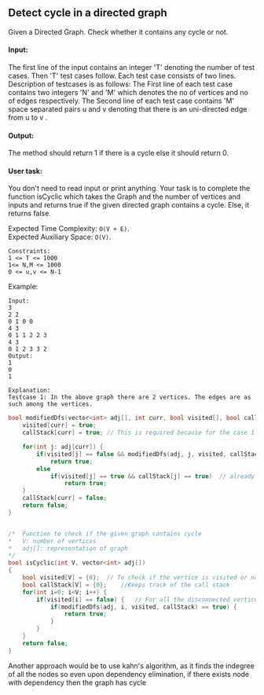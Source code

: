 ## Detect cycle in a directed graph

Given a Directed Graph. Check whether it contains any cycle or not.

#### Input:

The first line of the input contains an integer 'T' denoting the number of test cases. Then 'T' test cases follow. Each test case consists of two lines. Description of testcases is as follows: The First line of each test case contains two integers 'N' and 'M' which denotes the no of vertices and no of edges respectively. The Second line of each test case contains 'M' space separated pairs u and v denoting that there is an uni-directed edge from u to v .

#### Output:

The method should return 1 if there is a cycle else it should return 0.

#### User task:

You don't need to read input or print anything. Your task is to complete the function isCyclic which takes the Graph and the number of vertices and inputs and returns true if the given directed graph contains a cycle. Else, it returns false.

Expected Time Complexity: `O(V + E)`.  
Expected Auxiliary Space: `O(V)`.

```
Constraints:
1 <= T <= 1000
1<= N,M <= 1000
0 <= u,v <= N-1
```

Example:

```
Input:
3
2 2
0 1 0 0
4 3
0 1 1 2 2 3
4 3
0 1 2 3 3 2
Output:
1
0
1

Explanation:
Testcase 1: In the above graph there are 2 vertices. The edges are as such among the vertices.
```

```c++
bool modifiedDfs(vector<int> adj[], int curr, bool visited[], bool callStack[]) {
    visited[curr] = true;
    callStack[curr] = true; // This is required because for the case 1 -> 2 <- 3 (visited alone doesn't work)

    for(int j: adj[curr]) {
        if(visited[j] == false && modifiedDfs(adj, j, visited, callStack) == true)
            return true;
        else
            if(visited[j] == true && callStack[j] == true)  // already present in the callstack, so cycle
                return true;
    }
    callStack[curr] = false;
    return false;
}


/*  Function to check if the given graph contains cycle
*   V: number of vertices
*   adj[]: representation of graph
*/
bool isCyclic(int V, vector<int> adj[])
{
    bool visited[V] = {0};  // To check if the vertice is visited or not
    bool callStack[V] = {0};    //Keeps track of the call stack
    for(int i=0; i<V; i++) {
        if(visited[i] == false) {   // For all the disconnected vertices
            if(modifiedDfs(adj, i, visited, callStack) == true) {
                return true;
            }
        }
    }
    return false;
}
```

Another approach would be to use kahn's algorithm, as it finds the indegree of all the nodes so even upon dependency elimination, if there exists node with dependency then the graph has cycle
